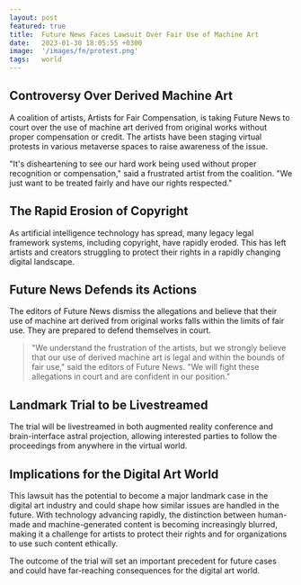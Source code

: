 ```yaml
---
layout: post
featured: true
title:  Future News Faces Lawsuit Over Fair Use of Machine Art
date:   2023-01-30 18:05:55 +0300
image:  '/images/fn/protest.png'
tags:   world
---
```


## Controversy Over Derived Machine Art 
A coalition of artists, Artists for Fair Compensation, is taking Future News to court over the use of machine art derived from original works without proper compensation or credit. The artists have been staging virtual protests in various metaverse spaces to raise awareness of the issue.

"It's disheartening to see our hard work being used without proper recognition or compensation," said a frustrated artist from the coalition. "We just want to be treated fairly and have our rights respected."

## The Rapid Erosion of Copyright
As artificial intelligence technology has spread, many legacy legal framework systems, including copyright, have rapidly eroded. This has left artists and creators struggling to protect their rights in a rapidly changing digital landscape.

## Future News Defends its Actions
The editors of Future News dismiss the allegations and believe that their use of machine art derived from original works falls within the limits of fair use. They are prepared to defend themselves in court.

>"We understand the frustration of the artists, but we strongly believe that our use of derived machine art is legal and within the bounds of fair use," said the editors of Future News. "We will fight these allegations in court and are confident in our position."

## Landmark Trial to be Livestreamed
The trial will be livestreamed in both augmented reality conference and brain-interface astral projection, allowing interested parties to follow the proceedings from anywhere in the virtual world.

## Implications for the Digital Art World
This lawsuit has the potential to become a major landmark case in the digital art industry and could shape how similar issues are handled in the future. With technology advancing rapidly, the distinction between human-made and machine-generated content is becoming increasingly blurred, making it a challenge for artists to protect their rights and for organizations to use such content ethically.

The outcome of the trial will set an important precedent for future cases and could have far-reaching consequences for the digital art world.
